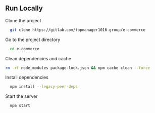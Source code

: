 ## Run Locally

Clone the project

```bash
  git clone https://gitlab.com/topmanager1016-group/e-commerce
```

Go to the project directory

```bash
  cd e-commerce
```

Clean dependencies and cache

```bash
rm -rf node_modules package-lock.json && npm cache clean --force
```

Install dependencies

```bash
  npm install --legacy-peer-deps
```

Start the server

```bash
  npm start
```


